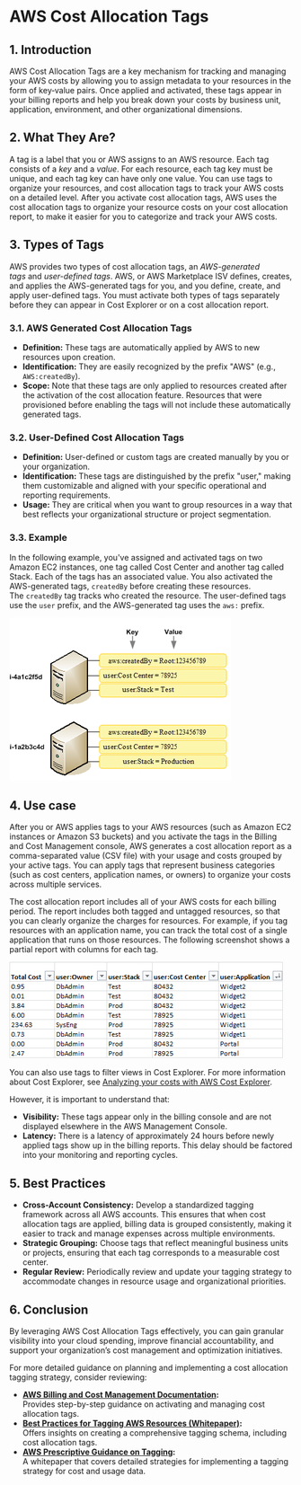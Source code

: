 # AWS Cost Allocation Tags

## 1. Introduction

AWS Cost Allocation Tags are a key mechanism for tracking and managing your AWS costs by allowing you to assign metadata to your resources in the form of key‐value pairs. Once applied and activated, these tags appear in your billing reports and help you break down your costs by business unit, application, environment, and other organizational dimensions.

## 2. What They Are?

A tag is a label that you or AWS assigns to an AWS resource. Each tag consists of a _key_ and a _value_. For each resource, each tag key must be unique, and each tag key can have only one value. You can use tags to organize your resources, and cost allocation tags to track your AWS costs on a detailed level. After you activate cost allocation tags, AWS uses the cost allocation tags to organize your resource costs on your cost allocation report, to make it easier for you to categorize and track your AWS costs.

## 3. Types of Tags

AWS provides two types of cost allocation tags, an _AWS-generated tags_ and _user-defined tags_. AWS, or AWS Marketplace ISV defines, creates, and applies the AWS-generated tags for you, and you define, create, and apply user-defined tags. You must activate both types of tags separately before they can appear in Cost Explorer or on a cost allocation report.

### 3.1. AWS Generated Cost Allocation Tags

- **Definition:** These tags are automatically applied by AWS to new resources upon creation.
- **Identification:** They are easily recognized by the prefix "AWS" (e.g., `AWS:createdBy`).
- **Scope:** Note that these tags are only applied to resources created after the activation of the cost allocation feature. Resources that were provisioned before enabling the tags will not include these automatically generated tags.

### 3.2. User-Defined Cost Allocation Tags

- **Definition:** User-defined or custom tags are created manually by you or your organization.
- **Identification:** These tags are distinguished by the prefix "user," making them customizable and aligned with your specific operational and reporting requirements.
- **Usage:** They are critical when you want to group resources in a way that best reflects your organizational structure or project segmentation.

### 3.3. Example

In the following example, you've assigned and activated tags on two Amazon EC2 instances, one tag called Cost Center and another tag called Stack. Each of the tags has an associated value. You also activated the AWS-generated tags, `createdBy` before creating these resources. The `createdBy` tag tracks who created the resource. The user-defined tags use the `user` prefix, and the AWS-generated tag uses the `aws:` prefix.

![allocation-tag](./_assets/allocation-tag.png)

## 4. Use case

After you or AWS applies tags to your AWS resources (such as Amazon EC2 instances or Amazon S3 buckets) and you activate the tags in the Billing and Cost Management console, AWS generates a cost allocation report as a comma-separated value (CSV file) with your usage and costs grouped by your active tags. You can apply tags that represent business categories (such as cost centers, application names, or owners) to organize your costs across multiple services.

The cost allocation report includes all of your AWS costs for each billing period. The report includes both tagged and untagged resources, so that you can clearly organize the charges for resources. For example, if you tag resources with an application name, you can track the total cost of a single application that runs on those resources. The following screenshot shows a partial report with columns for each tag.

![aws-cost-tags](./_assets/aws-cost-tags.png)

You can also use tags to filter views in Cost Explorer. For more information about Cost Explorer, see [Analyzing your costs with AWS Cost Explorer](https://docs.aws.amazon.com/cost-management/latest/userguide/ce-what-is.html).

However, it is important to understand that:

- **Visibility:** These tags appear only in the billing console and are not displayed elsewhere in the AWS Management Console.
- **Latency:** There is a latency of approximately 24 hours before newly applied tags show up in the billing reports. This delay should be factored into your monitoring and reporting cycles.

## 5. Best Practices

- **Cross-Account Consistency:** Develop a standardized tagging framework across all AWS accounts. This ensures that when cost allocation tags are applied, billing data is grouped consistently, making it easier to track and manage expenses across multiple environments.
- **Strategic Grouping:** Choose tags that reflect meaningful business units or projects, ensuring that each tag corresponds to a measurable cost center.
- **Regular Review:** Periodically review and update your tagging strategy to accommodate changes in resource usage and organizational priorities.

## 6. Conclusion

By leveraging AWS Cost Allocation Tags effectively, you can gain granular visibility into your cloud spending, improve financial accountability, and support your organization’s cost management and optimization initiatives.

For more detailed guidance on planning and implementing a cost allocation tagging strategy, consider reviewing:

- **[AWS Billing and Cost Management Documentation](https://docs.aws.amazon.com/awsaccountbilling/latest/aboutv2/cost-alloc-tags.html):**  
    Provides step-by-step guidance on activating and managing cost allocation tags.  
- **[Best Practices for Tagging AWS Resources (Whitepaper)](https://docs.aws.amazon.com/whitepapers/latest/tagging-best-practices/cost-allocation-tags.html):**  
    Offers insights on creating a comprehensive tagging schema, including cost allocation tags.  
- **[AWS Prescriptive Guidance on Tagging](https://docs.aws.amazon.com/pdfs/prescriptive-guidance/latest/cost-allocation-tagging/cost-allocation-tagging.pdf):**  
    A whitepaper that covers detailed strategies for implementing a tagging strategy for cost and usage data.  